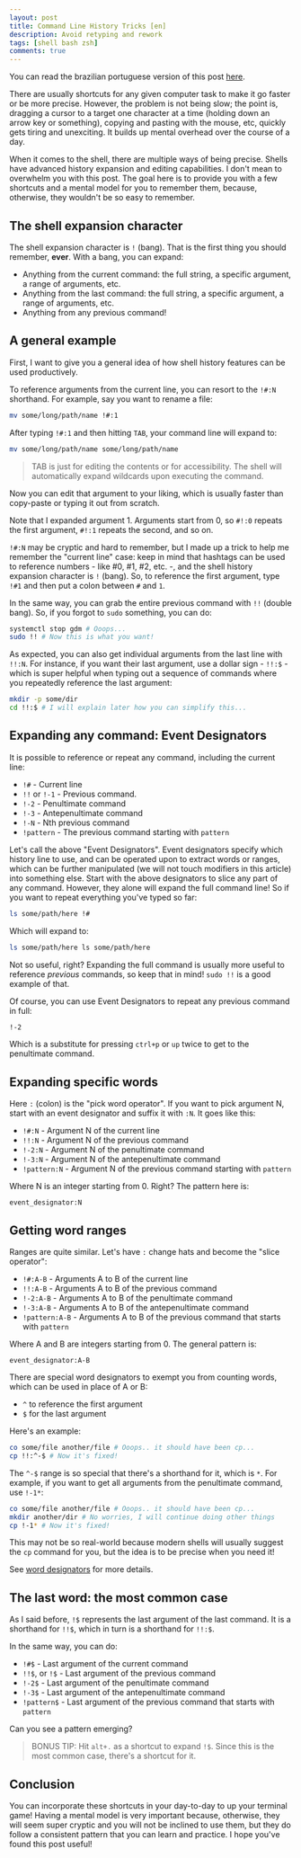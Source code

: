 ```yaml
---
layout: post
title: Command Line History Tricks [en]
description: Avoid retyping and rework
tags: [shell bash zsh]
comments: true
---
```


You can read the brazilian portuguese version of this post [here](http://thiagoa.github.io/dicas-de-historico-de-linha-de-comando/).

There are usually shortcuts for any given computer task to make it go faster or be more precise. However, the problem is not being slow; the point is, dragging a cursor to a target one character at a time (holding down an arrow key or something), copying and pasting with the mouse, etc, quickly gets tiring and unexciting. It builds up mental overhead over the course of a day.

When it comes to the shell, there are multiple ways of being precise. Shells have advanced history expansion and editing capabilities. I don't mean to overwhelm you with this post. The goal here is to provide you with a few shortcuts and a mental model for you to remember them, because, otherwise, they wouldn't be so easy to remember.

## The shell expansion character

The shell expansion character is `!` (bang). That is the first thing you should remember, **ever**. With a bang, you can expand:

- Anything from the current command: the full string, a specific argument, a range of arguments, etc.
- Anything from the last command: the full string, a specific argument, a range of arguments, etc.
- Anything from any previous command!

## A general example

First, I want to give you a general idea of how shell history features can be used productively.

To reference arguments from the current line, you can resort to the `!#:N` shorthand. For example, say you want to rename a file:

```sh
mv some/long/path/name !#:1
```

After typing `!#:1` and then hitting `TAB`, your command line will expand to:

```sh
mv some/long/path/name some/long/path/name
```

> TAB is just for editing the contents or for accessibility. The shell will automatically expand wildcards upon executing the command.

Now you can edit that argument to your liking, which is usually faster than copy-paste or typing it out from scratch.

Note that I expanded argument 1. Arguments start from 0, so `#!:0` repeats the first argument, `#!:1` repeats the second, and so on.

`!#:N` may be cryptic and hard to remember, but I made up a trick to help me remember the "current line" case: keep in mind that hashtags can be used to reference numbers - like #0, #1, #2, etc. -, and the shell history expansion character is `!` (bang). So, to reference the first argument, type `!#1` and then put a colon between `#` and `1`.

In the same way, you can grab the entire previous command with `!!` (double bang). So, if you forgot to `sudo` something, you can do:

```sh
systemctl stop gdm # Ooops...
sudo !! # Now this is what you want!
```

As expected, you can also get individual arguments from the last line with `!!:N`. For instance, if you want their last argument, use a dollar sign - `!!:$` - which is super helpful when typing out a sequence of commands where you repeatedly reference the last argument:

```sh
mkdir -p some/dir
cd !!:$ # I will explain later how you can simplify this...
```

## Expanding any command: Event Designators

It is possible to reference or repeat any command, including the current line:

- `!#` - Current line
- `!!` or `!-1` - Previous command.
- `!-2` - Penultimate command
- `!-3` - Antepenultimate command
- `!-N` - Nth previous command
- `!pattern` - The previous command starting with `pattern`

Let's call the above "Event Designators". Event designators specify which history line to use, and can be operated upon to extract words or ranges, which can be further manipulated (we will not touch modifiers in this article) into something else. Start with the above designators to slice any part of any command. However, they alone will expand the full command line! So if you want to repeat everything you've typed so far:

```sh
ls some/path/here !# 
```

Which will expand to:

```sh
ls some/path/here ls some/path/here
```

Not so useful, right? Expanding the full command is usually more useful to reference _previous_ commands, so keep that in mind! `sudo !!` is a good example of that.

Of course, you can use Event Designators to repeat any previous command in full:

```sh
!-2
```

Which is a substitute for pressing `ctrl+p` or `up` twice to get to the penultimate command.

## Expanding specific words

Here `:` (colon) is the "pick word operator". If you want to pick argument N, start with an event designator and suffix it with `:N`. It goes like this:

- `!#:N` - Argument N of the current line
- `!!:N` - Argument N of the previous command
- `!-2:N` - Argument N of the penultimate command
- `!-3:N` - Argument N of the antepenultimate command
- `!pattern:N` - Argument N of the previous command starting with `pattern`

Where N is an integer starting from 0. Right? The pattern here is:

```
event_designator:N
```

## Getting word ranges

Ranges are quite similar. Let's have `:` change hats and become the "slice operator":

- `!#:A-B` - Arguments A to B of the current line
- `!!:A-B` - Arguments A to B of the previous command
- `!-2:A-B` - Arguments A to B of the penultimate command
- `!-3:A-B` - Arguments A to B of the antepenultimate command
- `!pattern:A-B` - Arguments A to B of the previous command that starts with `pattern`

Where A and B are integers starting from 0. The general pattern is:

```
event_designator:A-B
```

There are special word designators to exempt you from counting words, which can be used in place of A or B:

- `^` to reference the first argument
- `$` for the last argument

Here's an example:

```sh
co some/file another/file # Ooops.. it should have been cp...
cp !!:^-$ # Now it's fixed!
```

The `^-$` range is so special that there's a shorthand for it, which is `*`. For example, if you want to get all arguments from the penultimate command, use `!-1*`:

```sh
co some/file another/file # Ooops.. it should have been cp...
mkdir another/dir # No worries, I will continue doing other things
cp !-1* # Now it's fixed!
```

This may not be so real-world because modern shells will usually suggest the `cp` command for you, but the idea is to be precise when you need it!

See [word designators](https://www.gnu.org/software/bash/manual/html_node/Word-Designators.html) for more details.

## The last word: the most common case

As I said before, `!$` represents the last argument of the last command. It is a shorthand for `!!$`, which in turn is a shorthand for `!!:$`.

In the same way, you can do:

- `!#$` - Last argument of the current command
- `!!$`, or `!$` - Last argument of the previous command
- `!-2$` - Last argument of the penultimate command
- `!-3$` - Last argument of the antepenultimate command
- `!pattern$` - Last argument of the previous command that starts with `pattern`

Can you see a pattern emerging?

> BONUS TIP: Hit `alt+.` as a shortcut to expand `!$`. Since this is the most common case, there's a shortcut for it.

## Conclusion

You can incorporate these shortcuts in your day-to-day to up your terminal game! Having a mental model is very important because, otherwise, they will seem super cryptic and you will not be inclined to use them, but they do follow a consistent pattern that you can learn and practice. I hope you've found this post useful!
